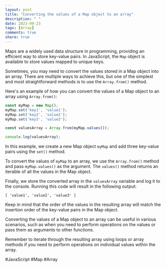 ```yaml
---
layout: post
title: "Converting the values of a Map object to an array"
description: " "
date: 2023-09-23
tags: [Array]
comments: true
share: true
---
```


Maps are a widely used data structure in programming, providing an efficient way to store key-value pairs. In JavaScript, the `Map` object is available to store values mapped to unique keys. 

Sometimes, you may need to convert the values stored in a Map object into an array. There are multiple ways to achieve this, but one of the simplest and most straightforward methods is to use the `Array.from()` method.

Here's an example of how you can convert the values of a Map object to an array using `Array.from()`:

```javascript
const myMap = new Map();
myMap.set('key1', 'value1');
myMap.set('key2', 'value2');
myMap.set('key3', 'value3');

const valuesArray = Array.from(myMap.values());

console.log(valuesArray);
```

In this example, we create a new Map object `myMap` and add three key-value pairs using the `set()` method. 

To convert the values of `myMap` to an array, we use the `Array.from()` method and pass `myMap.values()` as the argument. The `values()` method returns an iterable of all the values in the Map object.

Finally, we store the converted array in the `valuesArray` variable and log it to the console. Running this code will result in the following output:

```
[ 'value1', 'value2', 'value3' ]
```

Keep in mind that the order of the values in the resulting array will match the insertion order of the key-value pairs in the Map object.

Converting the values of a Map object to an array can be useful in various scenarios, such as when you need to perform operations on the values or pass them as arguments to other functions.

Remember to iterate through the resulting array using loops or array methods if you need to perform operations on individual values within the array.

#JavaScript #Map #Array